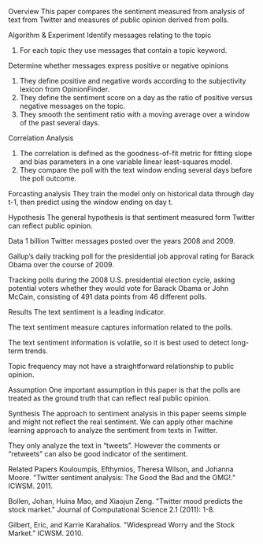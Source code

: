 Overview
This paper compares the sentiment measured from analysis of text from Twitter and measures of public opinion derived from polls.

Algorithm & Experiment
Identify messages relating to the topic
1.	For each topic they use messages that contain a topic keyword.

Determine whether messages express positive or negative opinions 
1.	They define positive and negative words according to the subjectivity lexicon from OpinionFinder.
2.	They define the sentiment score on a day as the ratio of positive versus negative messages on the topic.
3.	They smooth the sentiment ratio with a moving average over a window of the past several days.

Correlation Analysis
1.	The correlation is defined as the goodness-of-fit metric for fitting slope and bias parameters in a one variable linear least-squares model.
2.	They compare the poll with the text window ending several days before the poll outcome.

Forcasting analysis
They train the model only on historical data through day t-1, then predict using the window ending on day t.

Hypothesis
The general hypothesis is that sentiment measured form Twitter can reflect public opinion.

Data
1 billion Twitter messages posted over the years 2008 and 2009.

Gallup’s daily tracking poll for the presidential job approval rating for Barack Obama over the course of 2009.

Tracking polls during the 2008 U.S. presidential election cycle, asking potential voters whether they would vote for Barack Obama or John McCain, consisting of 491 data points from 46 different polls.

Results
The text sentiment is a leading indicator.

The text sentiment measure captures information related to the polls.

The text sentiment information is volatile, so it is best used to detect long-term trends.

Topic frequency may not have a straightforward relationship to public opinion.

Assumption
One important assumption in this paper is that the polls are treated as the ground truth that can reflect real public opinion. 

Synthesis
The approach to sentiment analysis in this paper seems simple and might not reflect the real sentiment. We can apply other machine learning approach to analyze the sentiment from texts in Twitter.

They only analyze the text in “tweets”. However the comments or “retweets” can also be good indicator of the sentiment.

Related Papers
Kouloumpis, Efthymios, Theresa Wilson, and Johanna Moore. "Twitter sentiment analysis: The Good the Bad and the OMG!." ICWSM. 2011.

Bollen, Johan, Huina Mao, and Xiaojun Zeng. "Twitter mood predicts the stock market." Journal of Computational Science 2.1 (2011): 1-8.

Gilbert, Eric, and Karrie Karahalios. "Widespread Worry and the Stock Market." ICWSM. 2010.

